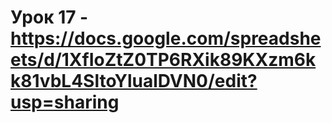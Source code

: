 
# Урок 17 - https://docs.google.com/spreadsheets/d/1XfIoZtZ0TP6RXik89KXzm6kk81vbL4SltoYlualDVN0/edit?usp=sharing